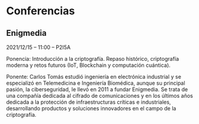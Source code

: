 # Conferencias

## Enigmedia

2021/12/15 – 11:00 – P2I5A

Ponencia: Introducción a la criptografía. Repaso histórico, criptografía moderna y retos futuros (IoT, Blockchain y computación cuántica).

Ponente: Carlos Tomás estudió ingeniería en electrónica industrial y se especializó en Telemedicina e Ingeniería Biomédica, aunque su principal pasión, la ciberseguridad, le llevó en 2011 a fundar Enigmedia. Se trata de una compañía dedicada al cifrado de comunicaciones y en los últimos años dedicada a la protección de infraestructuras críticas e industriales, desarrollando productos y soluciones innovadores en el campo de la criptografía.

